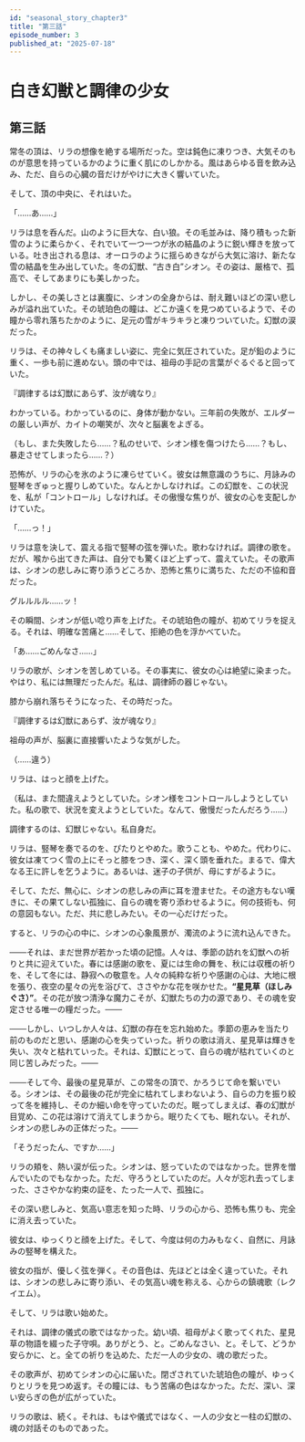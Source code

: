 ```yaml
---
id: "seasonal_story_chapter3"
title: "第三話"
episode_number: 3
published_at: "2025-07-18"
---
```

# 白き幻獣と調律の少女

## 第三話

常冬の頂は、リラの想像を絶する場所だった。空は鈍色に凍りつき、大気そのものが意思を持っているかのように重く肌にのしかかる。風はあらゆる音を飲み込み、ただ、自らの心臓の音だけがやけに大きく響いていた。


そして、頂の中央に、それはいた。

「……あ……」

リラは息を呑んだ。山のように巨大な、白い狼。その毛並みは、降り積もった新雪のように柔らかく、それでいて一つ一つが氷の結晶のように鋭い輝きを放っている。吐き出される息は、オーロラのように揺らめきながら大気に溶け、新たな雪の結晶を生み出していた。冬の幻獣、“古き白”シオン。その姿は、厳格で、孤高で、そしてあまりにも美しかった。

しかし、その美しさとは裏腹に、シオンの全身からは、耐え難いほどの深い悲しみが溢れ出ていた。その琥珀色の瞳は、どこか遠くを見つめているようで、その瞳から零れ落ちたかのように、足元の雪がキラキラと凍りついていた。幻獣の涙だった。

リラは、その神々しくも痛ましい姿に、完全に気圧されていた。足が鉛のように重く、一歩も前に進めない。頭の中では、祖母の手記の言葉がぐるぐると回っていた。

『調律するは幻獣にあらず、汝が魂なり』

わかっている。わかっているのに、身体が動かない。三年前の失敗が、エルダーの厳しい声が、カイトの嘲笑が、次々と脳裏をよぎる。

（もし、また失敗したら……？私のせいで、シオン様を傷つけたら……？もし、暴走させてしまったら……？）

恐怖が、リラの心を氷のように凍らせていく。彼女は無意識のうちに、月詠みの竪琴をぎゅっと握りしめていた。なんとかしなければ。この幻獣を、この状況を、私が「コントロール」しなければ。その傲慢な焦りが、彼女の心を支配しかけていた。

「……っ！」

リラは意を決して、震える指で竪琴の弦を弾いた。歌わなければ。調律の歌を。だが、喉から出てきた声は、自分でも驚くほど上ずって、震えていた。その歌声は、シオンの悲しみに寄り添うどころか、恐怖と焦りに満ちた、ただの不協和音だった。

グルルルル……ッ！

その瞬間、シオンが低い唸り声を上げた。その琥珀色の瞳が、初めてリラを捉える。それは、明確な苦痛と……そして、拒絶の色を浮かべていた。

「あ……ごめんなさ……」

リラの歌が、シオンを苦しめている。その事実に、彼女の心は絶望に染まった。やはり、私には無理だったんだ。私は、調律師の器じゃない。

膝から崩れ落ちそうになった、その時だった。

『調律するは幻獣にあらず、汝が魂なり』

祖母の声が、脳裏に直接響いたような気がした。

（……違う）

リラは、はっと顔を上げた。

（私は、また間違えようとしていた。シオン様をコントロールしようとしていた。私の歌で、状況を変えようとしていた。なんて、傲慢だったんだろう……）

調律するのは、幻獣じゃない。私自身だ。

リラは、竪琴を奏でるのを、ぴたりとやめた。歌うことも、やめた。代わりに、彼女は凍てつく雪の上にそっと膝をつき、深く、深く頭を垂れた。まるで、偉大なる王に許しを乞うように。あるいは、迷子の子供が、母にすがるように。

そして、ただ、無心に、シオンの悲しみの声に耳を澄ませた。その途方もない嘆きに、その果てしない孤独に、自らの魂を寄り添わせるように。何の技術も、何の意図もない。ただ、共に悲しみたい。その一心だけだった。

すると、リラの心の中に、シオンの心象風景が、濁流のように流れ込んできた。

───それは、まだ世界が若かった頃の記憶。人々は、季節の訪れを幻獣への祈りと共に迎えていた。春には感謝の歌を、夏には生命の舞を、秋には収穫の祈りを、そして冬には、静寂への敬意を。人々の純粋な祈りや感謝の心は、大地に根を張り、夜空の星々の光を浴びて、ささやかな花を咲かせた。**“星見草（ほしみぐさ）”**。その花が放つ清浄な魔力こそが、幻獣たちの力の源であり、その魂を安定させる唯一の糧だった。───

───しかし、いつしか人々は、幻獣の存在を忘れ始めた。季節の恵みを当たり前のものだと思い、感謝の心を失っていった。祈りの歌は消え、星見草は輝きを失い、次々と枯れていった。それは、幻獣にとって、自らの魂が枯れていくのと同じ苦しみだった。───

───そして今、最後の星見草が、この常冬の頂で、かろうじて命を繋いでいる。シオンは、その最後の花が完全に枯れてしまわないよう、自らの力を振り絞って冬を維持し、そのか細い命を守っていたのだ。眠ってしまえば、春の幻獣が目覚め、この花は溶けて消えてしまうから。眠りたくても、眠れない。それが、シオンの悲しみの正体だった。───

「そうだったん、ですか……」

リラの頬を、熱い涙が伝った。シオンは、怒っていたのではなかった。世界を憎んでいたのでもなかった。ただ、守ろうとしていたのだ。人々が忘れ去ってしまった、ささやかな約束の証を、たった一人で、孤独に。

その深い悲しみと、気高い意志を知った時、リラの心から、恐怖も焦りも、完全に消え去っていた。

彼女は、ゆっくりと顔を上げた。そして、今度は何の力みもなく、自然に、月詠みの竪琴を構えた。

彼女の指が、優しく弦を弾く。その音色は、先ほどとは全く違っていた。それは、シオンの悲しみに寄り添い、その気高い魂を称える、心からの鎮魂歌（レクイエム）。

そして、リラは歌い始めた。

それは、調律の儀式の歌ではなかった。幼い頃、祖母がよく歌ってくれた、星見草の物語を綴った子守唄。ありがとう、と。ごめんなさい、と。そして、どうか安らかに、と。全ての祈りを込めた、ただ一人の少女の、魂の歌だった。

その歌声が、初めてシオンの心に届いた。閉ざされていた琥珀色の瞳が、ゆっくりとリラを見つめ返す。その瞳には、もう苦痛の色はなかった。ただ、深い、深い安らぎの色が広がっていた。

リラの歌は、続く。それは、もはや儀式ではなく、一人の少女と一柱の幻獣の、魂の対話そのものであった。
